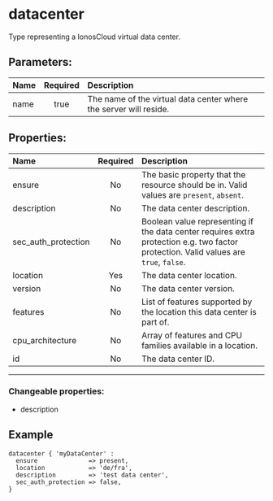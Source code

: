 # datacenter

Type representing a IonosCloud virtual data center.

## Parameters:

| Name | Required | Description |
| :--- | :-: | :--- |
| name | true | The name of the virtual data center where the server will reside.   |

## Properties:

| Name | Required | Description |
| :--- | :-: | :--- |
| ensure | No | The basic property that the resource should be in.  Valid values are `present`, `absent`.  |
| description | No | The data center description.   |
| sec_auth_protection | No | Boolean value representing if the data center requires extra protection e.g. two factor protection.  Valid values are `true`, `false`.  |
| location | Yes | The data center location.   |
| version | No | The data center version.   |
| features | No | List of features supported by the location this data center is part of.   |
| cpu_architecture | No | Array of features and CPU families available in a location.   |
| id | No | The data center ID.   |
***


### Changeable properties:

* description


## Example

```text
datacenter { 'myDataCenter' :
  ensure              => present,
  location            => 'de/fra',
  description         => 'test data center',
  sec_auth_protection => false,
}

```
